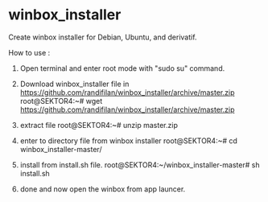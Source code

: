 # winbox_installer
Create winbox installer for Debian, Ubuntu, and derivatif.

How to use :
1. Open terminal and enter root mode with "sudo su" command.
2. Download winbox_installer file in https://github.com/randifilan/winbox_installer/archive/master.zip
   root@SEKTOR4:~# wget https://github.com/randifilan/winbox_installer/archive/master.zip

3. extract file 
   root@SEKTOR4:~# unzip master.zip

4. enter to directory file from winbox installer
   root@SEKTOR4:~# cd winbox_installer-master/
   
5. install from install.sh file.
   root@SEKTOR4:~/winbox_installer-master# sh install.sh
   
6. done and now open the winbox from app launcer.


